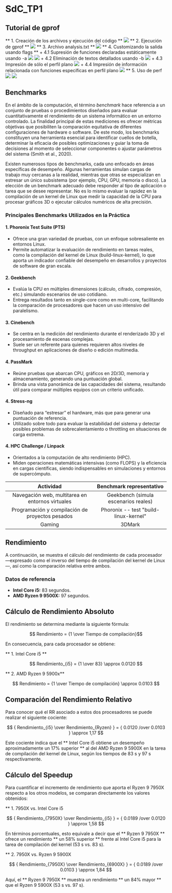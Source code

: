 # SdC_TP1

## Tutorial de gprof

** 1. Creación de los archivos y ejecución del código **
![](./.img/gprof1)
** 2. Ejecución de gprof **
![](./.img/gprof2)
** 3. Archivo analysis.txt **
![](./.img/gprof3)
** 4. Customizando la salida usando flags **
    + 4.1 Supresión de funciones declaradas estáticamente usando -a
    ![](./.img/gprof4)
    ![](./.img/gprof5)
    + 4.2 Eliminación de textos detallados usando -b
    ![](./.img/gprof6)
    + 4.3 Impresión de sólo el perfil plano
    ![](./.img/gprof7)
    + 4.4 Impresión de información relacionada con funciones específicas en perfil plano
    ![](./.img/gprof8)
** 5. Uso de perf
![](./.img/gprof9)
![](./.img/gprof10)

## Benchmarks

En el ámbito de la computación, el término *benchmark* hace referencia a un conjunto de pruebas o procedimientos diseñados para evaluar cuantitativamente el rendimiento de un sistema informático en un entorno controlado. La finalidad principal de estas mediciones es ofrecer métricas objetivas que posibiliten la comparación equitativa de diferentes configuraciones de hardware o software. De este modo, los benchmarks constituyen una herramienta esencial para identificar cuellos de botella, determinar la eficacia de posibles optimizaciones y guiar la toma de decisiones al momento de seleccionar componentes o ajustar parámetros del sistema (Smith et al., 2020). 

Existen numerosos tipos de benchmarks, cada uno enfocado en áreas específicas de desempeño. Algunas herramientas simulan cargas de trabajo muy cercanas a la realidad, mientras que otras se especializan en estresar un único subsistema (por ejemplo, CPU, GPU, memoria o disco). La elección de un benchmark adecuado debe responder al tipo de aplicación o tarea que se desee representar. No es lo mismo evaluar la rapidez en la compilación de un kernel de Linux que medir la capacidad de la CPU para procesar gráficos 3D o ejecutar cálculos numéricos de alta precisión.  

### Principales Benchmarks Utilizados en la Práctica  

#### 1. Phoronix Test Suite (PTS)  

- Ofrece una gran variedad de pruebas, con un enfoque sobresaliente en entornos Linux.  
- Permite automatizar la evaluación de rendimiento en tareas reales, como la compilación del kernel de Linux (build-linux-kernel), lo que aporta un indicador confiable del desempeño en desarrollos y proyectos de software de gran escala.

#### 2. Geekbench  

- Evalúa la CPU en múltiples dimensiones (cálculo, cifrado, compresión, etc.) simulando escenarios de uso cotidiano.  
- Entrega resultados tanto en single-core como en multi-core, facilitando la comparación de procesadores que hacen un uso intensivo del paralelismo.

#### 3. Cinebench  

- Se centra en la medición del rendimiento durante el renderizado 3D y el procesamiento de escenas complejas.  
- Suele ser un referente para quienes requieren altos niveles de throughput en aplicaciones de diseño o edición multimedia.  

#### 4. PassMark  

- Reúne pruebas que abarcan CPU, gráficos en 2D/3D, memoria y almacenamiento, generando una puntuación global.  
- Brinda una vista panorámica de las capacidades del sistema, resultando útil para comparar múltiples equipos con un criterio unificado.  


#### 4. Stress-ng

- Diseñado para “estresar” el hardware, más que para generar una puntuación de referencia.  
- Utilizado sobre todo para evaluar la estabilidad del sistema y detectar posibles problemas de sobrecalentamiento o throttling en situaciones de carga extrema.


#### 4. HPC Challenge / Linpack  

- Orientados a la computación de alto rendimiento (HPC).
- Miden operaciones matemáticas intensivas (como FLOPS) y la eficiencia en cargas científicas, siendo indispensables en simulaciones y entornos de supercómputo.

| Actividad | Benchmark representativo |
| :---:     | :---:                    |
| Navegación web, multitarea en entornos virtuales     | Geekbench (simula escenarios reales) |
| Programación y compilación de proyectos pesados | Phoronix -- test "build-linux-kernel" |
| Gaming | 3DMark |

## Rendimiento

A continuación, se muestra el cálculo del rendimiento de cada procesador —expresado como el inverso del tiempo de compilación del kernel de Linux—, así como la comparación relativa entre ambos.

### Datos de referencia

- **Intel Core i5:** 83 segundos.
- **AMD Ryzen 9 9500X:** 97 segundos.

## Cálculo de Rendimiento Absoluto

El rendimiento se determina mediante la siguiente fórmula:  

$$ Rendimiento = {1 \over Tiempo de compilación}$$  

En consecuencia, para cada procesador se obtiene:

** 1. Intel Core i5 **

$$ Rendimiento_{i5} = {1 \over 83} \approx 0.0120 $$  

** 2. AMD Ryzen 9 5900x**

$$ Rendimiento = {1 \over Tiempo de compilación} \approx 0.0103 $$  

## Comparación del Rendimiento Relativo

Para conocer qué el RR asociado a estos dos procesadores se puede realizar el siguiente cociente:

$$ { Rendimiento_{i5} \over Rendimiento_{Ryzen} } = { 0.0120 /over 0.0103 } \approx 1,17 $$

Este cociente indica que el ** Intel Core i5 obtiene un desempeño aproximadamente un 17% superior ** al del AMD Ryzen 9 5900X en la tarea de compilación del kernel de Linux, según los tiempos de 83 s y 97 s respectivamente.

## Cálculo del Speedup

Para cuantificar el incremento de rendimiento que aporta el Ryzen 9 7950X respecto a los otros modelos, se comparan directamente los valores obtenidos:

** 1. 7950X vs. Intel Core i5

$$ { Rendimiento_{7950X} \over Rendimiento_{i5} } = { 0.0189 /over 0.0120 } \approx 1,58 $$

En términos porcentuales, esto equivale a decir que el ** Ryzen 9 7950X ** ofrece un rendimiento ** un 58% superior ** frente al Intel Core i5 para la tarea de compilación del kernel (53 s vs. 83 s).

** 2. 7950X vs. Ryzen 9 5900X 

$$ { Rendimiento_{7950X} \over Rendimiento_{6900X} } = { 0.0189 /over 0.0103 } \approx 1,84 $$

Aquí, el ** Ryzen 9 7950X **  muestra un rendimiento ** un 84% mayor **  que el Ryzen 9 5900X (53 s vs. 97 s).

